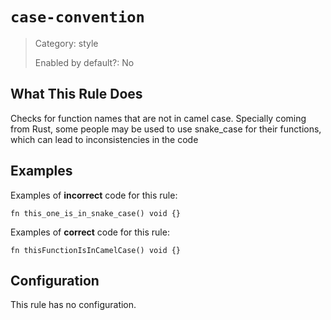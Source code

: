 # `case-convention`

> Category: style
>
> Enabled by default?: No

## What This Rule Does

Checks for function names that are not in camel case. Specially coming from Rust,
some people may be used to use snake_case for their functions, which can lead to
inconsistencies in the code

## Examples

Examples of **incorrect** code for this rule:

```zig
fn this_one_is_in_snake_case() void {}
```

Examples of **correct** code for this rule:

```zig
fn thisFunctionIsInCamelCase() void {}
```

## Configuration

This rule has no configuration.
